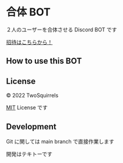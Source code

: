 # 合体 BOT

２人のユーザーを合体させる Discord BOT です

[招待はこちらから！](//discord.com/api/oauth2/authorize?client_id=976020246769074196&permissions=275414838272&scope=bot)

## How to use this BOT


## License

© 2022 TwoSquirrels

[MIT](/LICENSE) License です

## Development

Git に関しては main branch で直接作業します

開発はテキトーです
